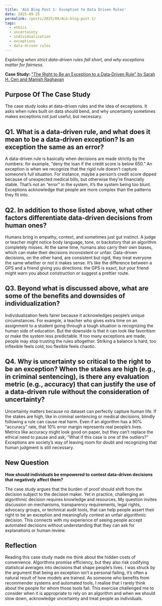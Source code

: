 ```yaml
---
title: 'ALG Blog Post 1: Exception to Data Driven Rules'
date: 2025-09-25
permalink: /posts/2025/09/ALG-blog-post-1/
tags:
  - ethics
  - uncertainty 
  - individualization
  - exceptions
  - data-driven rules
---
```


*Exploring when strict data-driven rules fall short, and why exceptions matter for fairness.* 

**Case Study:** 
["The Right to Be an Exception to a Data‑Driven Rule" by Sarah H. Cen and Manish Raghavan](https://mit-serc.pubpub.org/pub/right-to-be-exception/release/2)  


## Purpose Of The Case Study
The case study looks at data-driven rules and the idea of exceptions. It asks when rules built on data should bend, and why uncertainty sometimes makes exceptions not just useful, but necessary.

## Q1. What is a data‑driven rule, and what does it mean to be a data‑driven exception? Is an exception the same as an error?

A data-driven rule is basically when decisions are made strictly by the numbers: for example, “deny the loan if the credit score is below 650.” An exception is when we recognize that the rigid rule doesn’t capture someone’s full situation. For instance, maybe a person’s credit score dipped because of unexpected medical bills, but otherwise they’re financially stable. That’s not an “error” in the system, it’s the system being too blunt. Exceptions acknowledge that people are more complex than the patterns they fit into.

## Q2. In addition to those listed above, what other factors differentiate data-driven decisions from human ones? 

 Humans bring in empathy, context, and sometimes just gut instinct. A judge or teacher might notice body language, tone, or backstory that an algorithm completely misses. At the same time, humans also carry their own biases, which can make their decisions inconsistent or unfair. Data-driven decisions, on the other hand, are consistent but rigid, they treat everyone the same whether or not it makes sense. It’s like the difference between a GPS and a friend giving you directions: the GPS is exact, but your friend might warn you about construction or suggest a prettier route.

## Q3. Beyond what is discussed above, what are some of the benefits and downsides of individualization?

Individualization feels fairer because it acknowledges people’s unique circumstances. For example, a teacher who gives extra time on an assignment to a student going through a tough situation is recognizing the human side of education. But the downside is that it can look like favoritism or make the system less predictable. If too many exceptions are made, people may stop trusting the rules altogether. Striking a balance is hard, too inflexible feels cold, too flexible feels chaotic.


## Q4. Why is uncertainty so critical to the right to be an exception? When the stakes are high (e.g., in criminal sentencing), is there any evaluation metric (e.g., accuracy) that can justify the use of a data-driven rule without the consideration of uncertainty?

Uncertainty matters because no dataset can perfectly capture human life. If the stakes are high, like in criminal sentencing or medical decisions, blindly following a rule can cause real harm. Even if an algorithm has a 90% “accuracy” rate, that 10% error margin represents real people’s lives. Metrics like accuracy might look good on paper, but they can’t replace the ethical need to pause and ask, “What if this case is one of the outliers?” Exceptions are society’s way of leaving room for doubt and recognizing that human judgment is still necessary.

## New Question
**How should individuals be empowered to contest data‑driven decisions that negatively affect them?**

The case study argues that the burden of proof should shift from the decision subject to the decision maker. Yet in practice, challenging an algorithmic decision requires knowledge and resources. My question invites discussion on mechanisms, transparency requirements, legal rights, advocacy groups, or technical audit tools, that can help people assert their right to be an exception and meaningfully contest an unfair algorithmic decision. This connects with my experience of seeing people accept automated decisions without understanding that they can ask for explanations or human review.

## Reflection
Reading this case study made me think about the hidden costs of convenience. Algorithms promise efficiency, but they also risk codifying statistical averages into decisions that shape people’s lives. I was struck by the argument that being an exception isn’t a personal failing, it’s often a natural result of how models are trained. As someone who benefits from recommender systems and automated tools, I realise that I rarely think about the people for whom those tools fail. This exercise challenged me to consider when it is appropriate to rely on an algorithm and when we should slow down, acknowledge uncertainty and treat people as individuals.
